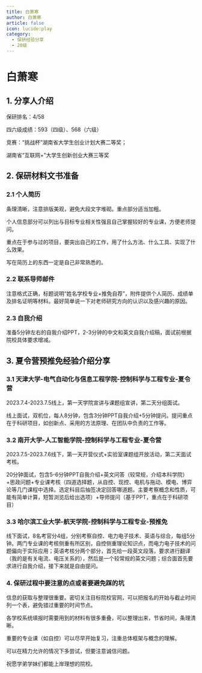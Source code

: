 ```yaml
---
title: 白萧寒
author: 白萧寒
article: false
icon: lucide:play
category:
  - 保研经验分享
  - 20级
---
```


# 白萧寒

## 1. 分享人介绍

保研排名：4/58

四六级成绩：593（四级）、568（六级）

竞赛：“挑战杯”湖南省大学生创业计划大赛二等奖；

湖南省“互联网+”大学生创新创业大赛三等奖

## 2. 保研材料文书准备

### 2.1 个人简历

条理清晰，注意排版美观，避免大段文字堆砌。重点部分适当加粗。

个人信息部分可以列出与目标专业相关性强且自己掌握较好的专业课，方便老师提问。

重点在于参与过的项目，要突出自己的工作，用了什么方法、什么工具、实现了什么效果。

写在简历上的东西一定是自己非常熟悉的。

### 2.2 联系导师邮件

注意格式正确，标题说明“姓名学校专业+推免自荐”，附件提供个人简历、成绩单及排名证明等材料。最好简单说一下对老师研究方向的认识以及感兴趣的原因。

### 2.3 自我介绍

准备5分钟左右的自我介绍PPT，2-3分钟的中文和英文自我介绍稿，面试前根据院校具体要求增减。

## 3. 夏令营预推免经验介绍分享

### 3.1 天津大学-电气自动化与信息工程学院-控制科学与工程专业-夏令营

2023.7.4-2023.7.5线上，第一天学院宣讲与课题组宣讲，第二天分组面试。

线上面试，双机位，每人8分钟，包含3分钟PPT自我介绍+5分钟提问。提问重点在于科研项目，如创新点、采用的方法原理、在团队中负责的工作等。

### 3.2 南开大学-人工智能学院-控制科学与工程专业-夏令营

2023.7.5-2023.7.6线下，第一天开营仪式+实验室课题组开放活动，第二天面试考核。

20分钟面试，包含5-6分钟PPT自我介绍+英文问答（较常规，介绍本科学院）+思政问题+专业课考核（四道选择题，从自控、现控、电机与拖动、模电、博弈论等几门课程中选择。选定科目后抽签决定回答哪道题。主要考察概念和性质，可能有简单计算，短暂浏览后给出选项）+导师提问（基于PPT，重点在于科研项目）

### 3.3 哈尔滨工业大学-航天学院-控制科学与工程专业-预推免

线下面试，8名考官分4组，分别考察自控、电力电子技术、英语与综合，每组5分钟。两门专业课的考核侧重有所区别，自控侧重理论知识点，而电力电子技术的问题偏向于实际应用；英语考核分两个部分，首先给一段英文段落，要求进行翻译（我的是有关电流、电压关系的），然后是一个较常规的英文问题；综合面首先要求进行自我介绍，接下来就是自由提问。

### 4. 保研过程中要注意的点或者要避免踩的坑

信息的获取与整理很重要。密切关注目标院校官网，可以把报名的开始与截止时间列一个表，避免错过重要的时间节点。

各学校系统填报时需要用到的材料有很多重叠，可以整理出来，节省时间，条理清晰。

重要的专业课（如自控）可以尽早开始复习，注重总体框架与概念的理解。

可以在精力允许的情况下多尝试，但要注意诚信问题。

祝愿学弟学妹们都能上岸理想的院校。

